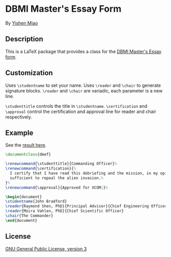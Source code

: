 # DBMI Master's Essay Form

By [Yishen Miao](https://github.com/mys721tx)

## Description

This is a LaTeX package that provides a class for the [DBMI Master's Essay
form](https://www.dbmi.columbia.edu/wp-content/uploads/2018/08/MA_Essay_Form.doc).

## Customization

Uses `\studentname` to set your name. Uses `\reader` and `\chair` to generate
signature blocks. `\reader` and `\chair` are variadic, each parameter is a
new line.

`\studenttitle` controls the title in `\studentname`. `\certification` and
`\approval` control the certification and approval line for reader and chair
respectively.

## Example

See the [result here](example.pdf).

```latex
\documentclass{dmef}

\renewcommand{\studenttitle}{Commanding Officer}%
\renewcommand{\certification}{%
  I certify that I have read this debriefing and the mission, in my opinion, is
  sufficient to repeal the alien invasion.%
}%
\renewcommand{\approval}{Approved for XCOM:}%

\begin{document}
\studentname{John Bradford}
\reader{Raymond Shen, PhD}{Principal Advisor}{Chief Engineering Officer}
\reader{Moira Vahlen, PhD}{Chief Scientific Officer}
\chair{The Commander}
\end{document}
```

## License

[GNU General Public License, version 3](http://www.gnu.org/licenses/gpl-3.0.html)
